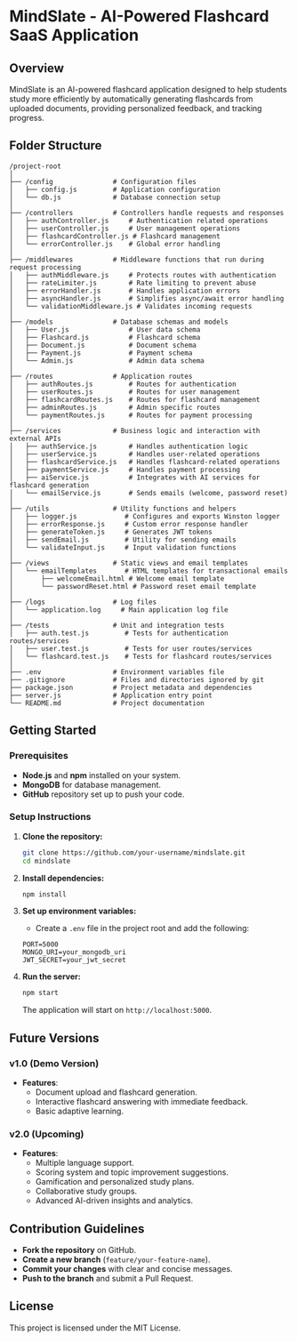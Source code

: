  
# MindSlate - AI-Powered Flashcard SaaS Application

## Overview

MindSlate is an AI-powered flashcard application designed to help students study more efficiently by automatically generating flashcards from uploaded documents, providing personalized feedback, and tracking progress.

## Folder Structure

```
/project-root
│
├── /config               # Configuration files
│   ├── config.js         # Application configuration
│   └── db.js             # Database connection setup
│
├── /controllers          # Controllers handle requests and responses
│   ├── authController.js     # Authentication related operations
│   ├── userController.js     # User management operations
│   ├── flashcardController.js # Flashcard management
│   └── errorController.js    # Global error handling
│
├── /middlewares          # Middleware functions that run during request processing
│   ├── authMiddleware.js     # Protects routes with authentication
│   ├── rateLimiter.js        # Rate limiting to prevent abuse
│   ├── errorHandler.js       # Handles application errors
│   ├── asyncHandler.js       # Simplifies async/await error handling
│   └── validationMiddleware.js # Validates incoming requests
│
├── /models               # Database schemas and models
│   ├── User.js               # User data schema
│   ├── Flashcard.js          # Flashcard schema
│   ├── Document.js           # Document schema
│   ├── Payment.js            # Payment schema
│   └── Admin.js              # Admin data schema
│
├── /routes               # Application routes
│   ├── authRoutes.js         # Routes for authentication
│   ├── userRoutes.js         # Routes for user management
│   ├── flashcardRoutes.js    # Routes for flashcard management
│   ├── adminRoutes.js        # Admin specific routes
│   └── paymentRoutes.js      # Routes for payment processing
│
├── /services             # Business logic and interaction with external APIs
│   ├── authService.js        # Handles authentication logic
│   ├── userService.js        # Handles user-related operations
│   ├── flashcardService.js   # Handles flashcard-related operations
│   ├── paymentService.js     # Handles payment processing
│   ├── aiService.js          # Integrates with AI services for flashcard generation
│   └── emailService.js       # Sends emails (welcome, password reset)
│
├── /utils                # Utility functions and helpers
│   ├── logger.js            # Configures and exports Winston logger
│   ├── errorResponse.js     # Custom error response handler
│   ├── generateToken.js     # Generates JWT tokens
│   ├── sendEmail.js         # Utility for sending emails
│   └── validateInput.js     # Input validation functions
│
├── /views                # Static views and email templates
│   └── emailTemplates       # HTML templates for transactional emails
│       ├── welcomeEmail.html # Welcome email template
│       └── passwordReset.html # Password reset email template
│
├── /logs                 # Log files
│   └── application.log     # Main application log file
│
├── /tests                # Unit and integration tests
│   ├── auth.test.js         # Tests for authentication routes/services
│   ├── user.test.js         # Tests for user routes/services
│   └── flashcard.test.js    # Tests for flashcard routes/services
│
├── .env                  # Environment variables file
├── .gitignore            # Files and directories ignored by git
├── package.json          # Project metadata and dependencies
├── server.js             # Application entry point
└── README.md             # Project documentation
```

## Getting Started

### Prerequisites

- **Node.js** and **npm** installed on your system.
- **MongoDB** for database management.
- **GitHub** repository set up to push your code.

### Setup Instructions

1. **Clone the repository:**
   ```bash
   git clone https://github.com/your-username/mindslate.git
   cd mindslate
   ```

2. **Install dependencies:**
   ```bash
   npm install
   ```

3. **Set up environment variables:**
   - Create a `.env` file in the project root and add the following:
   ```env
   PORT=5000
   MONGO_URI=your_mongodb_uri
   JWT_SECRET=your_jwt_secret
   ```
   
4. **Run the server:**
   ```bash
   npm start
   ```
   The application will start on `http://localhost:5000`.

## Future Versions

### **v1.0 (Demo Version)**
- **Features**:
  - Document upload and flashcard generation.
  - Interactive flashcard answering with immediate feedback.
  - Basic adaptive learning.

### **v2.0 (Upcoming)**
- **Features**:
  - Multiple language support.
  - Scoring system and topic improvement suggestions.
  - Gamification and personalized study plans.
  - Collaborative study groups.
  - Advanced AI-driven insights and analytics.

## Contribution Guidelines

- **Fork the repository** on GitHub.
- **Create a new branch** (`feature/your-feature-name`).
- **Commit your changes** with clear and concise messages.
- **Push to the branch** and submit a Pull Request.

## License

This project is licensed under the MIT License.
